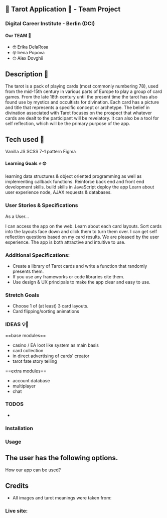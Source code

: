 ##  🌙 Tarot Application  🌙 - Team Project 

### Digital Career Institute - Berlin (DCI)

#### Our TEAM  🚀

- 🤓 Erika DelaRosa 
- 🤓 Irena Popova 
- 🤓 Alex Dovghii 

## Description 🚀

The tarot is a pack of playing cards (most commonly numbering 78), used from the mid-15th century in various parts of Europe to play a group of card games. From the late 18th century until the present time the tarot has also found use by mystics and occultists for divination. Each card has a picture and title that represents a specific concept or archetype. The belief in divination associated with Tarot focuses on the prospect that whatever cards are dealt to the participant will be revelatory. It can also be a tool for self reflection, which will be the primary purpose of the app.

## Tech used 🤖
Vanilla JS
SCSS 7-1 pattern
Figma 

#### Learning Goals ⭐️ 🤓 

learning data structures & object oriented programming as well as implementing callback functions.
Reinforce back end and front end development skills.
build skills in JavaScript
deploy the app 
Learn about user experience
node, AJAX requests & databases.

### User Stories & Specifications 
As a User...

 I can access the app on the web.
 Learn about each card layouts.
 Sort cards into the layouts face down and click them to turn them over.
 I can get self reflection questions based on my card results.
 We are pleased by the user experience. The app is both attractive and intuitive to use.

### Additional Specifications:
 - Create a library of Tarot cards and write a function that randomly presents them.
 - If you use any frameworks or code libraries cite them.
 - Use design & UX principals to make the app clear and easy to use.

### Stretch Goals

- Choose 1 of (at least) 3 card layouts.
- Card flipping/sorting animations


### IDEAS 💡🔔
==base modules==
- casino / EA loot like system as main basis
- card collection 
- in direct advertising of cards' creator
- tarot fate story telling
  
==extra modules==
- account database
- multiplayer
- chat


### TODOS 

- 

### Installation

### Usage
The user has the following options.
- 
How our app can be used?

## Credits

- All images and tarot meanings were taken from: 


### Live site:


